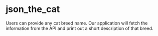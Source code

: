 # json_the_cat
 Users can provide any cat breed name. Our application will fetch the information from the API and print out a short description of that breed.
